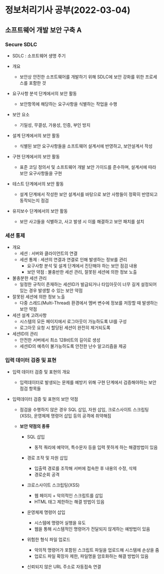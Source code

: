 # 정보처리기사 공부(2022-03-04)

## 소프트웨어 개발 보안 구축 A

### Secure SDLC

* SDLC : 소프트웨어 생명 주기

* 개요
  * 보안상 안전한 소프트웨어를 개발하기 위해 SDLC에 보안 강화를 위한 프로세스를 포함한 것
* 요구사항 분석 단계에서의 보안 활동
  * 보안항목에 해당하는 요구사항을 식별하는 작업을 수행
* 보안 요소
  * 기밀성, 무결성, 가용성, 인증, 부인 방지
* 설계 단계에서의 보안 활동
  * 식별된 보안 요구사항들을 소프트웨어 설계서에 반영하고, 보안설계서 작성
* 구현 단계에서의 보안 활동
  * 표준 코딩 정의서 및 소프트웨어 개발 보안 가이드를 준수하며, 설계서에 따라 보안 요구사항들을 구현
* 테스트 단계에서의 보안 활동
  * 설계 단계에서 작성한 보안 설계서를 바탕으로 보안 사항들이 정확히 반영되고 동작되는지 점검
* 유지보수 단계에서의 보안 활동
  * 보안 사고들을 식별하고, 사고 발생 시 이를 해결하고 보안 패치를 설치





### 세션 통제

* 개요
  * 세션 : 서버와 클라이언트의 연결
  * 세션 통제 : 세션의 연결과 연결로 인해 발생하는 정보를 관리
    * 요구사항 분석 및 설계 단계에서 진단해야 하는 보안 점검 내용
    * 보안 약점 : 불충반한 세션 관리, 잘못된 세션에 의한 정보 노출
* 불충분한 세션 관리
  * 일정한 규칙이 존재하는 세션ID가 발급되거나 타임아웃이 너무 길게 설정되어 있는 경우 발생할 수 있는 보안 약점
* 잘못된 세션에 의한 정보 노출
  * 다중 스레드(Multi-Thread) 환경에서 멤버 변수에 정보를 저장할 때 발생하는 보안 약점
* 세션 설계 고려사항
  * 시스템의 모든 페이지에서 로그아웃이 가능하도록 UI를 구성
  * 로그아웃 요청 시 할당된 세션이 완전히 제거되도록 
* 세션ID의 관리
  * 안전한 서버에서 최소 128비트의 길이로 생성
  * 세션ID의 예측이 불가능하도록 안전한 난수 알고리즘을 제공





### 입력 데이터 검증 및 표현

* 입력 데이터 검증 및 표현의 개요

  * 입력데이터로 발생되는 문제를 예방키 위해 구현 단계에서 검증해야하는 보안 점검 항목들

* 입력데이터 검증 및 표현의 보안 약점

  * 점검을 수행하지 않은 경우 SQL 삽입, 자원 삽입, 크로스사이트 스크립팅(XSS), 운영체제 명령어 삽입 등의 공격에 취약해짐

  * **보안 약점의 종류**

    * SQL 삽입

      * 동적 쿼리에 예약어, 특수문자 등을 입력 못하게 하는 해결방법이 있음

    * 경로 조작 및 자원 삽입

      * 입출력 경로를 조작해 서버에 접속한 후 내용의 수정, 삭제
      * 경로순회 공격

    * 크로스사이트 스크립팅(XSS)

      * 웹 페이지 + 악의적인 스크립트를 삽입
      * HTML 태그 제한하는 해결 방법이 있음

    * 운영체제 명령어 삽입

      * 시스템에 명령어 실행을 유도
      * 웹을 통해 시스템적인 명령어가 전달되지 않게하는 예방법이 있음

    * 위험한 형식 파일 업로드

      * 악의적 명령어가 포함된 스크립트 파일을 업로드해 시스템에 손상을 줌
      * 업로드 파일 확장자 제한, 파일명을 암호화하는 해결 방법이 있음

    * 신뢰되지 않은 URL 주소로 자동접속 연결

      